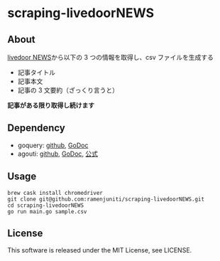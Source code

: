 # scraping-livedoorNEWS

## About

[livedoor NEWS](http://news.livedoor.com/)から以下の 3 つの情報を取得し、csv ファイルを生成する

- 記事タイトル
- 記事本文
- 記事の 3 文要約（ざっくり言うと）

**記事がある限り取得し続けます**

## Dependency

- goquery: [github](https://github.com/PuerkitoBio/goquery), [GoDoc](https://godoc.org/github.com/PuerkitoBio/goquery)
- agouti: [github](https://github.com/sclevine/agouti), [GoDoc](https://godoc.org/github.com/sclevine/agouti), [公式](https://agouti.org/)

## Usage

```
brew cask install chromedriver
git clone git@github.com:ramenjuniti/scraping-livedoorNEWS.git
cd scraping-livedoorNEWS
go run main.go sample.csv
```

## License

This software is released under the MIT License, see LICENSE.
